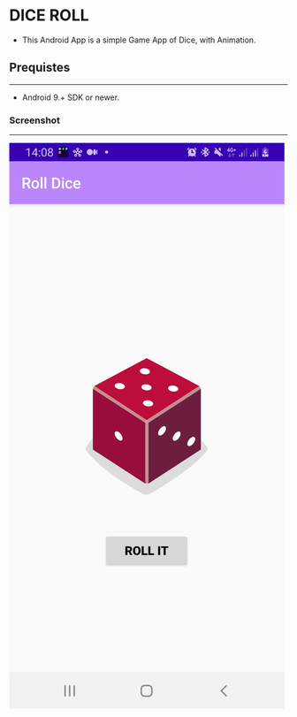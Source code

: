 # DICE ROLL

- This Android App is a simple Game App of Dice, with Animation.

## Prequistes
---

- Android 9.+ SDK or newer.

### Screenshot
---
![Dice][logo]

[logo]:https://github.com/esosaphilip/My_Roll.dice1/blob/master/Screenshot_20220906-140855_Roll%20Dice.jpg "Logo Title Text 2"
